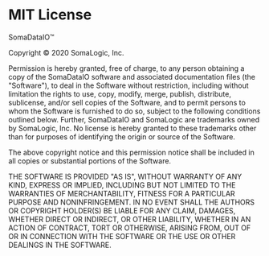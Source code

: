 # MIT License

SomaDataIO™

Copyright © 2020 SomaLogic, Inc.

Permission is hereby granted, free of charge, to any person obtaining
a copy of the SomaDataIO software and associated documentation files
(the "Software"), to deal in the Software without restriction,
including without limitation the rights to use, copy, modify, merge,
publish, distribute, sublicense, and/or sell copies of the Software,
and to permit persons to whom the Software is furnished to do so,
subject to the following conditions outlined below.  Further,
SomaDataIO and SomaLogic are trademarks owned by SomaLogic, Inc.  No
license is hereby granted to these trademarks other than for purposes
of identifying the origin or source of the Software.

The above copyright notice and this permission notice shall be
included in all copies or substantial portions of the Software.

THE SOFTWARE IS PROVIDED "AS IS", WITHOUT WARRANTY OF ANY KIND,
EXPRESS OR IMPLIED, INCLUDING BUT NOT LIMITED TO THE WARRANTIES OF
MERCHANTABILITY, FITNESS FOR A PARTICULAR PURPOSE AND NONINFRINGEMENT.
IN NO EVENT SHALL THE AUTHORS OR COPYRIGHT HOLDER(S) BE LIABLE FOR
ANY CLAIM, DAMAGES, WHETHER DIRECT OR INDIRECT, OR OTHER LIABILITY,
WHETHER IN AN ACTION OF CONTRACT, TORT OR OTHERWISE, ARISING FROM,
OUT OF OR IN CONNECTION WITH THE SOFTWARE OR THE USE OR OTHER DEALINGS
IN THE SOFTWARE.
